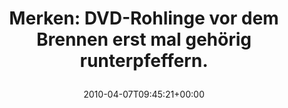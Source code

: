 ---
retweeted: false
source: <a href="http://twitter.com" rel="nofollow">Twitter Web Client</a>
entities:
  hashtags: []
  symbols: []
  user_mentions: []
  urls: []
display_text_range:
- '0'
- '69'
favorite_count: '0'
id_str: '11748319139'
truncated: false
retweet_count: '0'
id: '11748319139'
created_at: Wed Apr 07 09:45:21 +0000 2010
favorited: false
full_text: 'Merken: DVD-Rohlinge vor dem Brennen erst mal gehörig runterpfeffern.'
lang: de
tags:
- pesos/twitter
date: '2010-04-07T09:45:21+00:00'
src: https://twitter.com/bascht/status/11748319139
original_url: https://twitter.com/bascht/status/11748319139
type: twitter_tweet
text: 'Merken: DVD-Rohlinge vor dem Brennen erst mal gehörig runterpfeffern.'
title: 'Merken: DVD-Rohlinge vor dem Brennen erst mal gehörig runterpfeffern.

  '

---